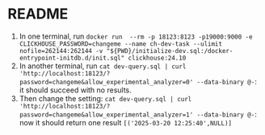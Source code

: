 # README

1. In one terminal, run `docker run  --rm -p 18123:8123 -p19000:9000 -e CLICKHOUSE_PASSWORD=changeme --name ch-dev-task --ulimit nofile=262144:262144 -v "${PWD}/initialize-dev.sql:/docker-entrypoint-initdb.d/init.sql" clickhouse:24.10`
2. In another terminal, run `cat dev-query.sql | curl 'http://localhost:18123/?password=changeme&allow_experimental_analyzer=0' --data-binary @-`: it should succeed with no results.
3. Then change the setting: `cat dev-query.sql | curl 'http://localhost:18123/?password=changeme&allow_experimental_analyzer=1' --data-binary @-`: now it should return one result `[('2025-03-20 12:25:40',NULL)]`
